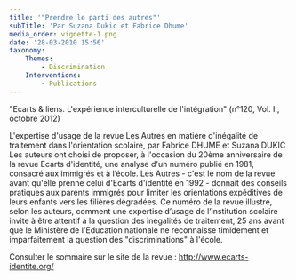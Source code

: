 ```yaml
---
title: '"Prendre le parti des autres"'
subTitle: 'Par Suzana Dukic et Fabrice Dhume'
media_order: vignette-1.png
date: '28-03-2010 15:56'
taxonomy:
    Themes:
        - Discrimination
    Interventions:
        - Publications
---
```


"Ecarts & liens. L'expérience interculturelle de l'intégration" (n°120, Vol. I., octobre 2012)

L'expertise d'usage de la revue Les Autres en matière d'inégalité de traitement dans l'orientation scolaire, par Fabrice DHUME et Suzana DUKIC
 Les auteurs ont choisi de proposer, à l'occasion du 20ème anniversaire de la revue Ecarts d'identité, une analyse d'un numéro publié en 1981, consacré aux immigrés et à l’école. Les Autres - c'est le nom de la revue avant qu'elle prenne celui d'Ecarts d'identité en 1992 - donnait des conseils pratiques aux parents immigrés pour limiter les orientations expéditives de leurs enfants vers les filières dégradées. Ce numéro de la revue illustre, selon les auteurs, comment une expertise d’usage de l’institution scolaire invite à être attentif à la question des inégalités de traitement, 25 ans avant que le Ministère de l'Education nationale ne reconnaisse timidement et imparfaitement la question des "discriminations" à l'école.

Consulter le sommaire sur le site de la revue :
http://www.ecarts-identite.org/